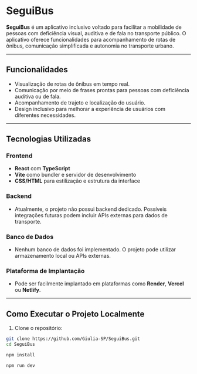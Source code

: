 # SeguiBus

**SeguiBus** é um aplicativo inclusivo voltado para facilitar a mobilidade de pessoas com deficiência visual, auditiva e de fala no transporte público. O aplicativo oferece funcionalidades para acompanhamento de rotas de ônibus, comunicação simplificada e autonomia no transporte urbano.

---

## Funcionalidades

- Visualização de rotas de ônibus em tempo real.
- Comunicação por meio de frases prontas para pessoas com deficiência auditiva ou de fala.
- Acompanhamento de trajeto e localização do usuário.
- Design inclusivo para melhorar a experiência de usuários com diferentes necessidades.

---

## Tecnologias Utilizadas

### Frontend
- **React** com **TypeScript**
- **Vite** como bundler e servidor de desenvolvimento
- **CSS/HTML** para estilização e estrutura da interface

### Backend
- Atualmente, o projeto não possui backend dedicado. Possíveis integrações futuras podem incluir APIs externas para dados de transporte.

### Banco de Dados
- Nenhum banco de dados foi implementado. O projeto pode utilizar armazenamento local ou APIs externas.

### Plataforma de Implantação
- Pode ser facilmente implantado em plataformas como **Render**, **Vercel** ou **Netlify**.

---

## Como Executar o Projeto Localmente

1. Clone o repositório:

```bash
git clone https://github.com/Giulia-SP/SeguiBus.git
cd SeguiBus

npm install

npm run dev
